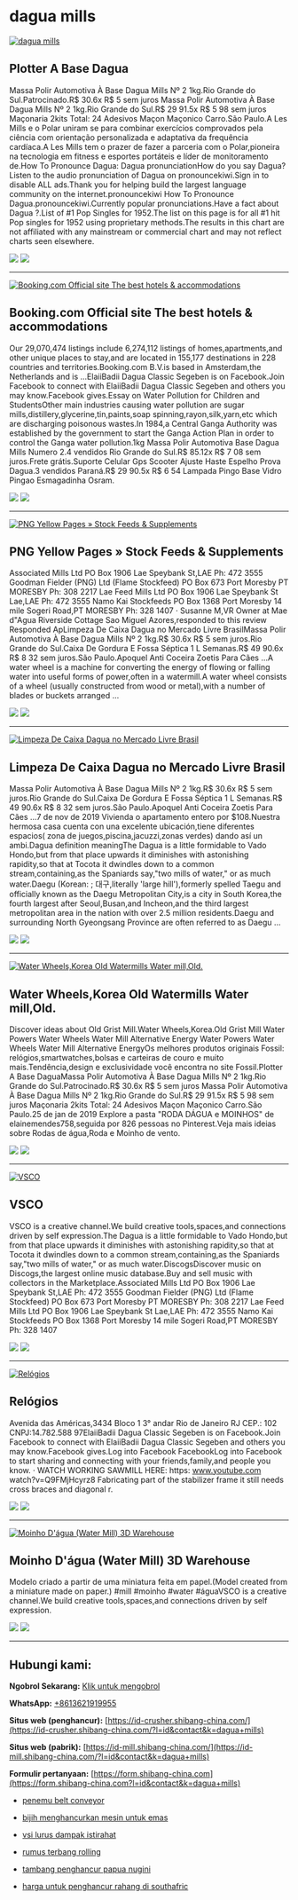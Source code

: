 # dagua mills

<a href="https://swt.shibang-china.com/?l=id&img&k=dagua+mills" target="_blank">![dagua mills](http://static.shibang-china.com/all-800x300/947.jpg)</a>

## Plotter A Base Dagua
Massa Polir Automotiva &#192; Base Dagua Mills N&#186; 2 1kg.Rio Grande do Sul.Patrocinado.R$ 30.6x R$ 5 sem juros Massa Polir Automotiva &#192; Base Dagua Mills N&#186; 2 1kg.Rio Grande do Sul.R$ 29 91.5x R$ 5 98 sem juros Ma&#231;onaria 2kits Total: 24 Adesivos Ma&#231;on Ma&#231;onico Carro.S&#227;o Paulo.A Les Mills e o Polar uniram se para combinar exerc&#237;cios comprovados pela ci&#234;ncia com orienta&#231;&#227;o personalizada e adaptativa da frequ&#234;ncia card&#237;aca.A Les Mills tem o prazer de fazer a parceria com o Polar,pioneira na tecnologia em fitness e esportes port&#225;teis e l&#237;der de monitoramento de.How To Pronounce Dagua: Dagua pronunciationHow do you say Dagua? Listen to the audio pronunciation of Dagua on pronouncekiwi.Sign in to disable ALL ads.Thank you for helping build the largest language community on the internet.pronouncekiwi How To Pronounce Dagua.pronouncekiwi.Currently popular pronunciations.Have a fact about Dagua ?.List of #1 Pop Singles for 1952.The list on this page is for all #1 hit Pop singles for 1952 using proprietary methods.The results in this chart are not affiliated with any mainstream or commercial chart and may not reflect charts seen elsewhere.


<a href="https://whatsapp.shibangsoft.com/WhatsApp.php" target="_blank" title="WhatsApp">![](http://static.shibang-china.com/icon/whatsapp.png)</a> <a href="https://swt.shibang-china.com/?l=id&icon&k=dagua+mills" target="_blank">![](http://static.shibang-china.com/icon/chat-id.png)</a>

---

<a href="https://swt.shibang-china.com/?l=id&img&k=dagua+mills" target="_blank">![Booking.com Official site The best hotels &amp; accommodations](http://static.shibang-china.com/all-800x300/1162.jpg)</a>

## Booking.com Official site The best hotels &amp; accommodations
Our 29,070,474 listings include 6,274,112 listings of homes,apartments,and other unique places to stay,and are located in 155,177 destinations in 228 countries and territories.Booking.com B.V.is based in Amsterdam,the Netherlands and is …ElaiiBadii Dagua Classic Segeben is on Facebook.Join Facebook to connect with ElaiiBadii Dagua Classic Segeben and others you may know.Facebook gives.Essay on Water Pollution for Children and StudentsOther main industries causing water pollution are sugar mills,distillery,glycerine,tin,paints,soap spinning,rayon,silk,yarn,etc which are discharging poisonous wastes.In 1984,a Central Ganga Authority was established by the government to start the Ganga Action Plan in order to control the Ganga water pollution.1kg Massa Polir Automotiva Base Dagua Mills Numero 2.4 vendidos Rio Grande do Sul.R$ 85.12x R$ 7 08 sem juros.Frete gr&#225;tis.Suporte Celular Gps Scooter Ajuste Haste Espelho Prova Dagua.3 vendidos Paran&#225;.R$ 29 90.5x R$ 6 54 Lampada Pingo Base Vidro Pingao Esmagadinha Osram.


<a href="https://whatsapp.shibangsoft.com/WhatsApp.php" target="_blank" title="WhatsApp">![](http://static.shibang-china.com/icon/whatsapp.png)</a> <a href="https://swt.shibang-china.com/?l=id&icon&k=dagua+mills" target="_blank">![](http://static.shibang-china.com/icon/chat-id.png)</a>

---

<a href="https://swt.shibang-china.com/?l=id&img&k=dagua+mills" target="_blank">![PNG Yellow Pages &#187; Stock Feeds &amp; Supplements](http://static.shibang-china.com/all-800x300/1120.jpg)</a>

## PNG Yellow Pages &#187; Stock Feeds &amp; Supplements
Associated Mills Ltd PO Box 1906 Lae Speybank St,LAE Ph: 472 3555 Goodman Fielder (PNG) Ltd (Flame Stockfeed) PO Box 673 Port Moresby PT MORESBY Ph: 308 2217 Lae Feed Mills Ltd PO Box 1906 Lae Speybank St Lae,LAE Ph: 472 3555 Namo Kai Stockfeeds PO Box 1368 Port Moresby 14 mile Sogeri Road,PT MORESBY Ph: 328 1407&nbsp;&#0183;&#32;Susanne M,VR Owner at Mae d&quot;Agua Riverside Cottage Sao Miguel Azores,responded to this review Responded ApLimpeza De Caixa Dagua no Mercado Livre BrasilMassa Polir Automotiva &#192; Base Dagua Mills N&#186; 2 1kg.R$ 30.6x R$ 5 sem juros.Rio Grande do Sul.Caixa De Gordura E Fossa S&#233;ptica 1 L Semanas.R$ 49 90.6x R$ 8 32 sem juros.S&#227;o Paulo.Apoquel Anti Coceira Zoetis Para C&#227;es …A water wheel is a machine for converting the energy of flowing or falling water into useful forms of power,often in a watermill.A water wheel consists of a wheel (usually constructed from wood or metal),with a number of blades or buckets arranged …


<a href="https://whatsapp.shibangsoft.com/WhatsApp.php" target="_blank" title="WhatsApp">![](http://static.shibang-china.com/icon/whatsapp.png)</a> <a href="https://swt.shibang-china.com/?l=id&icon&k=dagua+mills" target="_blank">![](http://static.shibang-china.com/icon/chat-id.png)</a>

---

<a href="https://swt.shibang-china.com/?l=id&img&k=dagua+mills" target="_blank">![Limpeza De Caixa Dagua no Mercado Livre Brasil](http://static.shibang-china.com/all-800x300/1222.jpg)</a>

## Limpeza De Caixa Dagua no Mercado Livre Brasil
Massa Polir Automotiva &#192; Base Dagua Mills N&#186; 2 1kg.R$ 30.6x R$ 5 sem juros.Rio Grande do Sul.Caixa De Gordura E Fossa S&#233;ptica 1 L Semanas.R$ 49 90.6x R$ 8 32 sem juros.S&#227;o Paulo.Apoquel Anti Coceira Zoetis Para C&#227;es …7 de nov de 2019 Vivienda o apartamento entero por $108.Nuestra hermosa casa cuenta con una excelente ubicaci&#243;n,tiene diferentes espacios( zona de juegos,piscina,jacuzzi,zonas verdes) dando as&#237; un ambi.Dagua definition meaningThe Dagua is a little formidable to Vado Hondo,but from that place upwards it diminishes with astonishing rapidity,so that at Tocota it dwindles down to a common stream,containing,as the Spaniards say,&quot;two mills of water,&quot; or as much water.Daegu (Korean: ; 대구,literally 'large hill'),formerly spelled Taegu and officially known as the Daegu Metropolitan City,is a city in South Korea,the fourth largest after Seoul,Busan,and Incheon,and the third largest metropolitan area in the nation with over 2.5 million residents.Daegu and surrounding North Gyeongsang Province are often referred to as Daegu …


<a href="https://whatsapp.shibangsoft.com/WhatsApp.php" target="_blank" title="WhatsApp">![](http://static.shibang-china.com/icon/whatsapp.png)</a> <a href="https://swt.shibang-china.com/?l=id&icon&k=dagua+mills" target="_blank">![](http://static.shibang-china.com/icon/chat-id.png)</a>

---

<a href="https://swt.shibang-china.com/?l=id&img&k=dagua+mills" target="_blank">![Water Wheels,Korea Old Watermills Water mill,Old.](http://static.shibang-china.com/all-800x300/822.jpg)</a>

## Water Wheels,Korea Old Watermills Water mill,Old.
Discover ideas about Old Grist Mill.Water Wheels,Korea.Old Grist Mill Water Powers Water Wheels Water Mill Alternative Energy Water Powers Water Wheels Water Mill Alternative EnergyOs melhores produtos originais Fossil: rel&#243;gios,smartwatches,bolsas e carteiras de couro e muito mais.Tend&#234;ncia,design e exclusividade voc&#234; encontra no site Fossil.Plotter A Base DaguaMassa Polir Automotiva &#192; Base Dagua Mills N&#186; 2 1kg.Rio Grande do Sul.Patrocinado.R$ 30.6x R$ 5 sem juros Massa Polir Automotiva &#192; Base Dagua Mills N&#186; 2 1kg.Rio Grande do Sul.R$ 29 91.5x R$ 5 98 sem juros Ma&#231;onaria 2kits Total: 24 Adesivos Ma&#231;on Ma&#231;onico Carro.S&#227;o Paulo.25 de jan de 2019 Explore a pasta &quot;RODA D&#193;GUA e MOINHOS&quot; de elainemendes758,seguida por 826 pessoas no Pinterest.Veja mais ideias sobre Rodas de &#225;gua,Roda e Moinho de vento.


<a href="https://whatsapp.shibangsoft.com/WhatsApp.php" target="_blank" title="WhatsApp">![](http://static.shibang-china.com/icon/whatsapp.png)</a> <a href="https://swt.shibang-china.com/?l=id&icon&k=dagua+mills" target="_blank">![](http://static.shibang-china.com/icon/chat-id.png)</a>

---

<a href="https://swt.shibang-china.com/?l=id&img&k=dagua+mills" target="_blank">![VSCO](http://static.shibang-china.com/all-800x300/1073.jpg)</a>

## VSCO
VSCO is a creative channel.We build creative tools,spaces,and connections driven by self expression.The Dagua is a little formidable to Vado Hondo,but from that place upwards it diminishes with astonishing rapidity,so that at Tocota it dwindles down to a common stream,containing,as the Spaniards say,&quot;two mills of water,&quot; or as much water.DiscogsDiscover music on Discogs,the largest online music database.Buy and sell music with collectors in the Marketplace.Associated Mills Ltd PO Box 1906 Lae Speybank St,LAE Ph: 472 3555 Goodman Fielder (PNG) Ltd (Flame Stockfeed) PO Box 673 Port Moresby PT MORESBY Ph: 308 2217 Lae Feed Mills Ltd PO Box 1906 Lae Speybank St Lae,LAE Ph: 472 3555 Namo Kai Stockfeeds PO Box 1368 Port Moresby 14 mile Sogeri Road,PT MORESBY Ph: 328 1407


<a href="https://whatsapp.shibangsoft.com/WhatsApp.php" target="_blank" title="WhatsApp">![](http://static.shibang-china.com/icon/whatsapp.png)</a> <a href="https://swt.shibang-china.com/?l=id&icon&k=dagua+mills" target="_blank">![](http://static.shibang-china.com/icon/chat-id.png)</a>

---

<a href="https://swt.shibang-china.com/?l=id&img&k=dagua+mills" target="_blank">![Rel&#243;gios](http://static.shibang-china.com/all-800x300/1268.jpg)</a>

## Rel&#243;gios
Avenida das Am&#233;ricas,3434 Bloco 1 3&#176; andar Rio de Janeiro RJ CEP.: 102 CNPJ:14.782.588 97ElaiiBadii Dagua Classic Segeben is on Facebook.Join Facebook to connect with ElaiiBadii Dagua Classic Segeben and others you may know.Facebook gives.Log into Facebook FacebookLog into Facebook to start sharing and connecting with your friends,family,and people you know.&nbsp;&#0183;&#32;WATCH WORKING SAWMILL HERE: https: www.youtube.com watch?v=Q9FMjHcyrz8 Fabricating part of the stabilizer frame it still needs cross braces and diagonal r.


<a href="https://whatsapp.shibangsoft.com/WhatsApp.php" target="_blank" title="WhatsApp">![](http://static.shibang-china.com/icon/whatsapp.png)</a> <a href="https://swt.shibang-china.com/?l=id&icon&k=dagua+mills" target="_blank">![](http://static.shibang-china.com/icon/chat-id.png)</a>

---

<a href="https://swt.shibang-china.com/?l=id&img&k=dagua+mills" target="_blank">![Moinho D'&#225;gua (Water Mill) 3D Warehouse](http://static.shibang-china.com/all-800x300/285.jpg)</a>

## Moinho D'&#225;gua (Water Mill) 3D Warehouse
Modelo criado a partir de uma miniatura feita em papel.(Model created from a miniature made on paper.) #mill #moinho #water #&#225;guaVSCO is a creative channel.We build creative tools,spaces,and connections driven by self expression.

<a href="https://whatsapp.shibangsoft.com/WhatsApp.php" target="_blank" title="WhatsApp">![](http://static.shibang-china.com/icon/whatsapp.png)</a> <a href="https://swt.shibang-china.com/?l=id&icon&k=dagua+mills" target="_blank">![](http://static.shibang-china.com/icon/chat-id.png)</a>

---
## Hubungi kami:

**Ngobrol Sekarang:** [Klik untuk mengobrol](https://swt.shibang-china.com?l=id&contact&k=dagua+mills)

**WhatsApp:**  [+8613621919955](https://whatsapp.shibangsoft.com/WhatsApp.php)

**Situs web (penghancur):** [https://id-crusher.shibang-china.com/](https://id-crusher.shibang-china.com/?l=id&contact&k=dagua+mills)

**Situs web (pabrik):** [https://id-mill.shibang-china.com/](https://id-mill.shibang-china.com/?l=id&contact&k=dagua+mills)

**Formulir pertanyaan:** [https://form.shibang-china.com](https://form.shibang-china.com?l=id&contact&k=dagua+mills)

* [penemu belt conveyor](../47/penemu%20belt%20conveyor.md)

* [bijih menghancurkan mesin untuk emas](../46/bijih%20menghancurkan%20mesin%20untuk%20emas.md)

* [vsi lurus dampak istirahat](../47/vsi%20lurus%20dampak%20istirahat.md)

* [rumus terbang rolling](../47/rumus%20terbang%20rolling.md)

* [tambang penghancur papua nugini](../46/tambang%20penghancur%20papua%20nugini.md)

* [harga untuk penghancur rahang di southafric](../50/harga%20untuk%20penghancur%20rahang%20di%20southafric.md)